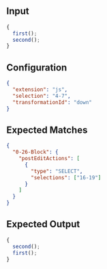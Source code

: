 
## Input
```javascript input
{
  first();
  second();
}
```

## Configuration
```json configuration
{
  "extension": "js",
  "selection": "4-7",
  "transformationId": "down"
}
```

## Expected Matches
```json expected matches
{
  "0-26-Block": {
    "postEditActions": [
      {
        "type": "SELECT",
        "selections": ["16-19"]
      }
    ]
  }
}
```

## Expected Output
```javascript expected output
{
  second();
  first();
}
```
